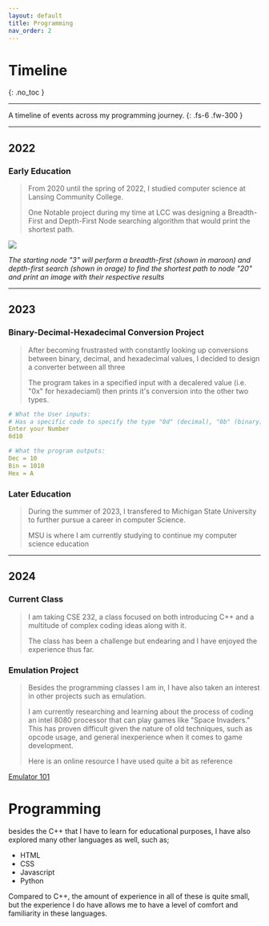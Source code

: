 ```yaml
---
layout: default
title: Programming
nav_order: 2
---
```


# Timeline
{: .no_toc }

---

A timeline of events across my programming journey.
{: .fs-6 .fw-300 }

---

## 2022

### Early Education

> From 2020 until the spring of 2022, I studied computer science at Lansing Community College.
>
> One Notable project during my time at LCC was designing a Breadth-First and Depth-First Node searching algorithm that would print the shortest path.

![](../../assets/images/big-graph.png)

*The starting node "3" will perform a breadth-first (shown in maroon) and depth-first search (shown in orage) to find the shortest path to node "20" and print an image with their respective results*

---

## 2023

### Binary-Decimal-Hexadecimal Conversion Project

> After becoming frustrasted with constantly looking up conversions between binary, decimal, and hexadecimal values, I decided to design a converter between all three
>
> The program takes in a specified input with a decalered value (i.e. "0x" for hexadeciaml) then prints it's conversion into the other two types.

```yaml
# What the User inputs:
# Has a specific code to specify the type "0d" (decimal), "0b" (binary), "0x" (hexadecimal)
Enter your Number
0d10

# What the program outputs:
Dec = 10  
Bin = 1010
Hex = A   
```

### Later Education

> During the summer of 2023, I transfered to Michigan State University to further pursue a career in computer Science.
>
> MSU is where I am currently studying to continue my computer science education

---

## 2024

### Current Class 

> I am taking CSE 232, a class focused on both introducing C++ and a multitude of complex coding ideas along with it.
>
> The class has been a challenge but endearing and I have enjoyed the experience thus far.

### Emulation Project

> Besides the programming classes I am in, I have also taken an interest in other projects such as emulation.
>
> I am currently researching and learning about the process of coding an intel 8080 processor that can play games like "Space Invaders." This has proven difficult given the nature of old techniques, such as opcode usage, and general inexperience when it comes to game development.
>
> Here is an online resource I have used quite a bit as reference

[Emulator 101](http://www.emulator101.com/welcome.html)

# Programming

besides the C++ that I have to learn for educational purposes, I have also explored many other languages as well, such as;

* HTML
* CSS
* Javascript
* Python

Compared to C++, the amount of experience in all of these is quite small, but the experience I do have allows me to have a level of comfort and familiarity in these languages.